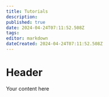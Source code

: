 ```yaml
---
title: Tutorials
description: 
published: true
date: 2024-04-24T07:11:52.508Z
tags: 
editor: markdown
dateCreated: 2024-04-24T07:11:52.508Z
---
```


# Header
Your content here
